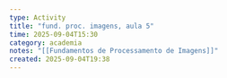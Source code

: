 ```yaml
---
type: Activity
title: "fund. proc. imagens, aula 5"
time: 2025-09-04T15:30
category: academia
notes: "[[Fundamentos de Processamento de Imagens]]"
created: 2025-09-04T19:38
---
```

